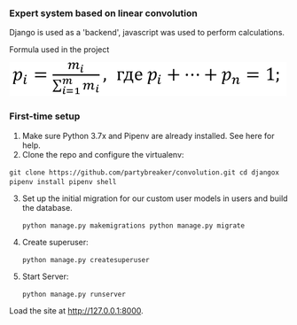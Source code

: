 ### Expert system based on linear convolution

Django is used as a 'backend', javascript was used to perform calculations.

Formula used in the project

 ![Formula](https://github.com/partybreaker/convolution/blob/master/img/f.png)


### First-time setup
 1. Make sure Python 3.7x and Pipenv are already installed. See here for help.
 2. Clone the repo and configure the virtualenv:

   `git clone https://github.com/partybreaker/convolution.git
   cd djangox
   pipenv install
   pipenv shell  `

 3. Set up the initial migration for our custom user models in users and build the database.

 	`python manage.py makemigrations
 	python manage.py migrate`

 4. Create superuser:

 	`python manage.py createsuperuser`

 5. Start Server:

 	`python manage.py runserver`

Load the site at http://127.0.0.1:8000.

